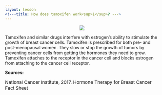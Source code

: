 ```yaml
---
layout: lesson
<!---title: How does tamoxifen work<sup>1</sup>? --->
---
```

<p align="center">
<img src="https://scnslabutsa.github.io/myhthelperEduContent/Images/hormoneReceptorBlockage.jpg"/>
</p>

Tamoxifen and similar drugs interfere with estrogen’s ability to stimulate the growth of breast cancer cells. Tamoxifen is prescribed for both pre- and post-menopausal women. They slow or stop the growth of tumors by preventing cancer cells from getting the hormones they need to grow. Tamoxifen attaches to the receptor in the cancer cell and blocks estrogen from attaching to the cancer cell receptor.

**Sources:**

<span style="font-size:15px;">National Cancer Institute, 2017. Hormone Therapy for Breast Cancer Fact Sheet</span>

